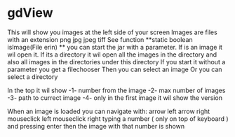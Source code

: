 # gdView
This will show you images at the left side of your screen
Images are files with an extension png jpg jpeg tiff  See function **static boolean isImage(File erin) **
you can start the jar with a parameter. If is an image it wil open it. 
If its a directory it wil open all the images in the directory and also all images in the directories under this directory
If you start it without a parameter you get a filechooser
  Then you can select an image
  Or you can select a directory
  
In the top it wil show 
-1- number from the image
-2- max number of images
-3- path to currect image
-4- only in the first image it wil show the version

When an image is loaded you can navigate with:
  arrow left
  arrow right
  mouseclick left
  mouseclick right
  typing a number ( only on top of keyboard )  and pressing enter 
    then the image with that number is shown
    
    

